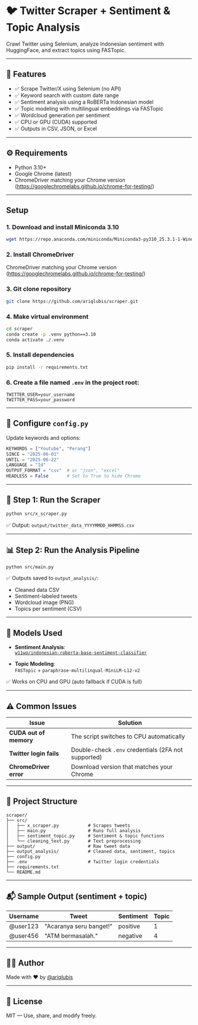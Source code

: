 # 🐦 Twitter Scraper + Sentiment & Topic Analysis

Crawl Twitter using Selenium, analyze Indonesian sentiment with HuggingFace, and extract topics using FASTopic.

---

## 🚀 Features

- ✅ Scrape Twitter/X using Selenium (no API)
- ✅ Keyword search with custom date range
- ✅ Sentiment analysis using a RoBERTa Indonesian model
- ✅ Topic modeling with multilingual embeddings via FASTopic
- ✅ Wordcloud generation per sentiment
- ✅ CPU or GPU (CUDA) supported
- ✅ Outputs in CSV, JSON, or Excel

---

## ⚙️ Requirements

- Python 3.10+
- Google Chrome (latest)
- ChromeDriver matching your Chrome version (https://googlechromelabs.github.io/chrome-for-testing/)

---

## Setup

### 1. Download and install Miniconda 3.10

```bash
wget https://repo.anaconda.com/miniconda/Miniconda3-py310_25.3.1-1-Windows-x86_64.exe
```

### 2. Install ChromeDriver
ChromeDriver matching your Chrome version (https://googlechromelabs.github.io/chrome-for-testing/)

### 3. Git clone repository
```bash
git clone https://github.com/ariqlubis/scraper.git
```

### 4. Make virtual environment
```bash
cd scraper
conda create -p .venv python==3.10
conda activate ./.venv
```
### 5. Install dependencies
```bash
pip install -r requirements.txt
```

### 6. Create a file named `.env` in the project root:

```env
TWITTER_USER=your_username
TWITTER_PASS=your_password
```

---

## 🔧 Configure `config.py`

Update keywords and options:

```python
KEYWORDS = ["Youtube", "Perang"]
SINCE = "2025-06-01"
UNTIL = "2025-06-22"
LANGUAGE = "Id"
OUTPUT_FORMAT = "csv"  # or "json", "excel"
HEADLESS = False       # Set to True to hide Chrome
```

---

## 🧹 Step 1: Run the Scraper

```bash
python src/x_scraper.py
```

✅ Output: `output/twitter_data_YYYYMMDD_HHMMSS.csv`

---

## 📊 Step 2: Run the Analysis Pipeline

```bash
python src/main.py
```

✅ Outputs saved to `output_analysis/`:

- Cleaned data CSV
- Sentiment-labeled tweets
- Wordcloud image (PNG)
- Topics per sentiment (CSV)

---

## 🧠 Models Used

- **Sentiment Analysis**:  
  [`w11wo/indonesian-roberta-base-sentiment-classifier`](https://huggingface.co/w11wo/indonesian-roberta-base-sentiment-classifier)

- **Topic Modeling**:  
  `FASTopic` + `paraphrase-multilingual-MiniLM-L12-v2`

✅ Works on CPU and GPU (auto fallback if CUDA is full)

---

## ⚠️ Common Issues

| Issue | Solution |
|-------|----------|
| **CUDA out of memory** | The script switches to CPU automatically |
| **Twitter login fails** | Double-check `.env` credentials (2FA not supported) |
| **ChromeDriver error** | Download version that matches your Chrome |

---

## 📂 Project Structure

```
scraper/
├── src/
│   ├── x_scraper.py           # Scrapes tweets
│   ├── main.py                # Runs full analysis
│   ├── sentiment_topic.py     # Sentiment & topic functions
│   └── cleaning_text.py       # Text preprocessing
├── output/                    # Raw tweet data
├── output_analysis/           # Cleaned data, sentiment, topics
├── config.py
├── .env                       # Twitter login credentials
├── requirements.txt
└── README.md
```

---

## 📬 Sample Output (sentiment + topic)

| Username | Tweet | Sentiment | Topic |
|----------|-------|-----------|--------|
| @user123 | "Acaranya seru banget!" | positive | 1 |
| @user456 | "ATM bermasalah." | negative | 4 |

---

## 👨‍💻 Author

Made with ❤️ by [@ariqlubis](https://github.com/ariqlubis)

---

## 📜 License

MIT — Use, share, and modify freely.
